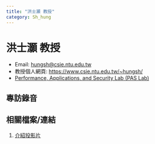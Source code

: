 ```yaml
---
title: "洪士灝 教授"
category: Sh_hung
---
```


# 洪士灝 教授

- Email: [hungsh@csie.ntu.edu.tw](mailto:hungsh@csie.ntu.edu.tw)
- 教授個人網頁: https://www.csie.ntu.edu.tw/~hungsh/
- [Performance, Applications, and Security Lab (PAS Lab)](http://pas.csie.ntu.edu.tw/wiki/)

## 專訪錄音

<!-- {{< audio mp3="/bruh.mp3" >}} -->

## 相關檔案/連結
1. [介紹投影片](https://drive.google.com/file/d/1pI6l0rgXwjvu4xR_t4ZSairGhOsTOIyH/view?usp=sharing)
